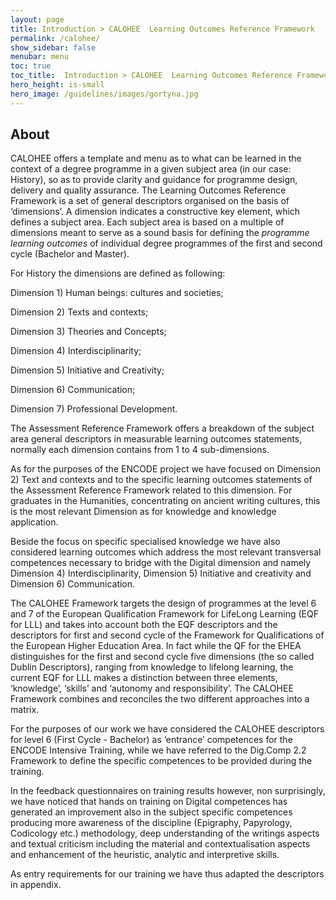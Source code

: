 ```yaml
---
layout: page
title: Introduction > CALOHEE  Learning Outcomes Reference Framework
permalink: /calohee/
show_sidebar: false
menubar: menu
toc: true
toc_title:  Introduction > CALOHEE  Learning Outcomes Reference Framework
hero_height: is-small
hero_image: /guidelines/images/gortyna.jpg
---
```

## About

CALOHEE offers a template and menu as to what can be learned in the
context of a degree programme in a given subject area (in our case:
History), so as to provide clarity and guidance for programme design,
delivery and quality assurance. The Learning Outcomes Reference
Framework is a set of general descriptors organised on the basis of
‘dimensions’. A dimension indicates a constructive key element, which
defines a subject area. Each subject area is based on a multiple of
dimensions meant to serve as a sound basis for defining the *programme
learning outcomes* of individual degree programmes of the first and
second cycle (Bachelor and Master).

For History the dimensions are defined as following:

Dimension 1) Human beings: cultures and societies;

Dimension 2) Texts and contexts;

Dimension 3) Theories and Concepts;

Dimension 4) Interdisciplinarity;

Dimension 5) Initiative and Creativity;

Dimension 6) Communication;

Dimension 7) Professional Development.

The Assessment Reference Framework offers a breakdown of the
subject area general descriptors in measurable learning outcomes
statements, normally each dimension contains from 1 to 4 sub-dimensions.

As for the purposes of the ENCODE project we have focused on Dimension
2) Text and contexts and to the specific learning outcomes statements of
the Assessment Reference Framework related to this dimension. For
graduates in the Humanities, concentrating on ancient writing cultures,
this is the most relevant Dimension as for knowledge and knowledge
application.

Beside the focus on specific specialised knowledge we have also
considered learning outcomes which address the most relevant transversal
competences necessary to bridge with the Digital dimension and namely
Dimension 4) Interdisciplinarity, Dimension 5) Initiative and creativity
and Dimension 6) Communication.

The CALOHEE Framework targets the design of programmes at the level 6
and 7 of the European Qualification Framework for LifeLong Learning (EQF
for LLL) and takes into account both the EQF descriptors and the
descriptors for first and second cycle of the Framework for
Qualifications of the European Higher Education Area. In fact while the
QF for the EHEA distinguishes for the first and second cycle five
dimensions (the so called Dublin Descriptors), ranging from knowledge to
lifelong learning, the current EQF for LLL makes a distinction between
three elements, ‘knowledge’, ‘skills’ and ‘autonomy and responsibility’.
The CALOHEE Framework combines and reconciles the two different
approaches into a matrix.

For the purposes of our work we have considered the CALOHEE descriptors
for level 6 (First Cycle - Bachelor) as ‘entrance’ competences for the
ENCODE Intensive Training, while we have referred to the Dig.Comp 2.2
Framework to define the specific competences to be provided during the
training.

In the feedback questionnaires on training results however, non
surprisingly, we have noticed that hands on training on Digital
competences has generated an improvement also in the subject specific
competences producing more awareness of the discipline (Epigraphy,
Papyrology, Codicology etc.) methodology, deep understanding of the
writings aspects and textual criticism including the material and
contextualisation aspects and enhancement of the heuristic, analytic and
interpretive skills.

As entry requirements for our training we have thus adapted the
descriptors in appendix.
